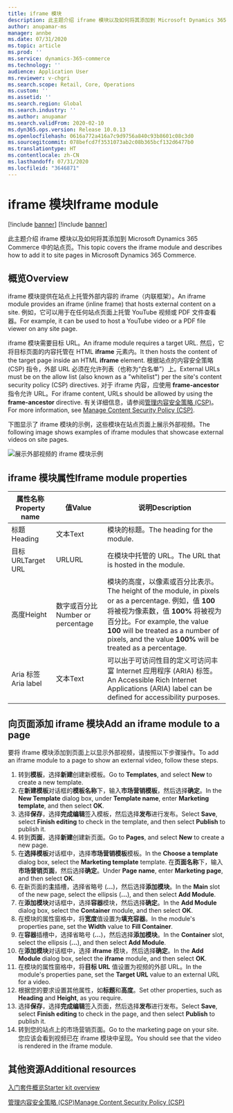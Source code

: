 ```yaml
---
title: iframe 模块
description: 此主题介绍 iframe 模块以及如何将其添加到 Microsoft Dynamics 365 Commerce 中的站点页。
author: anupamar-ms
manager: annbe
ms.date: 07/31/2020
ms.topic: article
ms.prod: ''
ms.service: dynamics-365-commerce
ms.technology: ''
audience: Application User
ms.reviewer: v-chgri
ms.search.scope: Retail, Core, Operations
ms.custom: ''
ms.assetid: ''
ms.search.region: Global
ms.search.industry: ''
ms.author: anupamar
ms.search.validFrom: 2020-02-10
ms.dyn365.ops.version: Release 10.0.13
ms.openlocfilehash: 0616a772a416a7c9d9756a840c93b8601c08c3d0
ms.sourcegitcommit: 078befcd7f3531073ab2c08b365bcf132d6477b0
ms.translationtype: HT
ms.contentlocale: zh-CN
ms.lasthandoff: 07/31/2020
ms.locfileid: "3646871"
---
```

# <a name="iframe-module"></a><span data-ttu-id="4d2f8-103">iframe 模块</span><span class="sxs-lookup"><span data-stu-id="4d2f8-103">Iframe module</span></span>

[!include [banner](includes/banner.md)]
[!include [banner](includes/preview-banner.md)]

<span data-ttu-id="4d2f8-104">此主题介绍 iframe 模块以及如何将其添加到 Microsoft Dynamics 365 Commerce 中的站点页。</span><span class="sxs-lookup"><span data-stu-id="4d2f8-104">This topic covers the iframe module and describes how to add it to site pages in Microsoft Dynamics 365 Commerce.</span></span>

## <a name="overview"></a><span data-ttu-id="4d2f8-105">概览</span><span class="sxs-lookup"><span data-stu-id="4d2f8-105">Overview</span></span>

<span data-ttu-id="4d2f8-106">iframe 模块提供在站点上托管外部内容的 iframe（内联框架）。</span><span class="sxs-lookup"><span data-stu-id="4d2f8-106">An iframe module provides an iframe (inline frame) that hosts external content on a site.</span></span> <span data-ttu-id="4d2f8-107">例如，它可以用于在任何站点页面上托管 YouTube 视频或 PDF 文件查看器。</span><span class="sxs-lookup"><span data-stu-id="4d2f8-107">For example, it can be used to host a YouTube video or a PDF file viewer on any site page.</span></span> 

<span data-ttu-id="4d2f8-108">iframe 模块需要目标 URL。</span><span class="sxs-lookup"><span data-stu-id="4d2f8-108">An iframe module requires a target URL.</span></span> <span data-ttu-id="4d2f8-109">然后，它将目标页面的内容托管在 HTML **iframe** 元素内。</span><span class="sxs-lookup"><span data-stu-id="4d2f8-109">It then hosts the content of the target page inside an HTML **iframe** element.</span></span> <span data-ttu-id="4d2f8-110">根据站点的内容安全策略 (CSP) 指令，外部 URL 必须在允许列表（也称为“白名单”）上。</span><span class="sxs-lookup"><span data-stu-id="4d2f8-110">External URLs must be on the allow list (also known as a "whitelist") per the site's content security policy (CSP) directives.</span></span> <span data-ttu-id="4d2f8-111">对于 iframe 内容，应使用 **frame-ancestor** 指令允许 URL。</span><span class="sxs-lookup"><span data-stu-id="4d2f8-111">For iframe content, URLs should be allowed by using the **frame-ancestor** directive.</span></span> <span data-ttu-id="4d2f8-112">有关详细信息，请参阅[管理内容安全策略 (CSP)](manage-csp.md)。</span><span class="sxs-lookup"><span data-stu-id="4d2f8-112">For more information, see [Manage Content Security Policy (CSP)](manage-csp.md).</span></span>

<span data-ttu-id="4d2f8-113">下图显示了 iframe 模块的示例，这些模块在站点页面上展示外部视频。</span><span class="sxs-lookup"><span data-stu-id="4d2f8-113">The following image shows examples of iframe modules that showcase external videos on site pages.</span></span>

![展示外部视频的 iframe 模块示例](./media/ecommerce-iframe.PNG)

## <a name="iframe-module-properties"></a><span data-ttu-id="4d2f8-115">iframe 模块属性</span><span class="sxs-lookup"><span data-stu-id="4d2f8-115">Iframe module properties</span></span>

| <span data-ttu-id="4d2f8-116">属性名称</span><span class="sxs-lookup"><span data-stu-id="4d2f8-116">Property name</span></span>             | <span data-ttu-id="4d2f8-117">值</span><span class="sxs-lookup"><span data-stu-id="4d2f8-117">Value</span></span>                 | <span data-ttu-id="4d2f8-118">说明</span><span class="sxs-lookup"><span data-stu-id="4d2f8-118">Description</span></span> |
|---------------------------|-----------------------|-------------|
| <span data-ttu-id="4d2f8-119">标题</span><span class="sxs-lookup"><span data-stu-id="4d2f8-119">Heading</span></span> | <span data-ttu-id="4d2f8-120">文本</span><span class="sxs-lookup"><span data-stu-id="4d2f8-120">Text</span></span> | <span data-ttu-id="4d2f8-121">模块的标题。</span><span class="sxs-lookup"><span data-stu-id="4d2f8-121">The heading for the module.</span></span> |
| <span data-ttu-id="4d2f8-122">目标 URL</span><span class="sxs-lookup"><span data-stu-id="4d2f8-122">Target URL</span></span> | <span data-ttu-id="4d2f8-123">URL</span><span class="sxs-lookup"><span data-stu-id="4d2f8-123">URL</span></span> | <span data-ttu-id="4d2f8-124">在模块中托管的 URL。</span><span class="sxs-lookup"><span data-stu-id="4d2f8-124">The URL that is hosted in the module.</span></span> |
| <span data-ttu-id="4d2f8-125">高度</span><span class="sxs-lookup"><span data-stu-id="4d2f8-125">Height</span></span> | <span data-ttu-id="4d2f8-126">数字或百分比</span><span class="sxs-lookup"><span data-stu-id="4d2f8-126">Number or percentage</span></span> | <span data-ttu-id="4d2f8-127">模块的高度，以像素或百分比表示。</span><span class="sxs-lookup"><span data-stu-id="4d2f8-127">The height of the module, in pixels or as a percentage.</span></span> <span data-ttu-id="4d2f8-128">例如，值 **100** 将被视为像素数，值 **100%** 将被视为百分比。</span><span class="sxs-lookup"><span data-stu-id="4d2f8-128">For example, the value **100** will be treated as a number of pixels, and the value **100%** will be treated as a percentage.</span></span> |
| <span data-ttu-id="4d2f8-129">Aria 标签</span><span class="sxs-lookup"><span data-stu-id="4d2f8-129">Aria label</span></span> | <span data-ttu-id="4d2f8-130">文本</span><span class="sxs-lookup"><span data-stu-id="4d2f8-130">Text</span></span> | <span data-ttu-id="4d2f8-131">可以出于可访问性目的定义可访问丰富 Internet 应用程序 (ARIA) 标签。</span><span class="sxs-lookup"><span data-stu-id="4d2f8-131">An Accessible Rich Internet Applications (ARIA) label can be defined for accessibility purposes.</span></span> |

## <a name="add-an-iframe-module-to-a-page"></a><span data-ttu-id="4d2f8-132">向页面添加 iframe 模块</span><span class="sxs-lookup"><span data-stu-id="4d2f8-132">Add an iframe module to a page</span></span>

<span data-ttu-id="4d2f8-133">要将 iframe 模块添加到页面上以显示外部视频，请按照以下步骤操作。</span><span class="sxs-lookup"><span data-stu-id="4d2f8-133">To add an iframe module to a page to show an external video, follow these steps.</span></span>

1. <span data-ttu-id="4d2f8-134">转到**模板**，选择**新建**创建新模板。</span><span class="sxs-lookup"><span data-stu-id="4d2f8-134">Go to **Templates**, and select **New** to create a new template.</span></span>
1. <span data-ttu-id="4d2f8-135">在**新建模板**对话框的**模板名称**下，输入**市场营销模板**，然后选择**确定**。</span><span class="sxs-lookup"><span data-stu-id="4d2f8-135">In the **New Template** dialog box, under **Template name**, enter **Marketing template**, and then select **OK**.</span></span>
1. <span data-ttu-id="4d2f8-136">选择**保存**，选择**完成编辑**签入模板，然后选择**发布**进行发布。</span><span class="sxs-lookup"><span data-stu-id="4d2f8-136">Select **Save**, select **Finish editing** to check in the template, and then select **Publish** to publish it.</span></span>
1. <span data-ttu-id="4d2f8-137">转到**页面**，选择**新建**创建新页面。</span><span class="sxs-lookup"><span data-stu-id="4d2f8-137">Go to **Pages**, and select **New** to create a new page.</span></span>
1. <span data-ttu-id="4d2f8-138">在**选择模板**对话框中，选择**市场营销模板**模板。</span><span class="sxs-lookup"><span data-stu-id="4d2f8-138">In the **Choose a template** dialog box, select the **Marketing template** template.</span></span> <span data-ttu-id="4d2f8-139">在**页面名称**下，输入**市场营销页面**，然后选择**确定**。</span><span class="sxs-lookup"><span data-stu-id="4d2f8-139">Under **Page name**, enter **Marketing page**, and then select **OK**.</span></span>
1. <span data-ttu-id="4d2f8-140">在新页面的**主**插槽，选择省略号 (**...**)，然后选择**添加模块**。</span><span class="sxs-lookup"><span data-stu-id="4d2f8-140">In the **Main** slot of the new page, select the ellipsis (**...**), and then select **Add Module**.</span></span>
1. <span data-ttu-id="4d2f8-141">在**添加模块**对话框中，选择**容器**模块，然后选择**确定**。</span><span class="sxs-lookup"><span data-stu-id="4d2f8-141">In the **Add Module** dialog box, select the **Container** module, and then select **OK**.</span></span>
1. <span data-ttu-id="4d2f8-142">在模块的属性窗格中，将**宽度**值设置为**填充容器**。</span><span class="sxs-lookup"><span data-stu-id="4d2f8-142">In the module's properties pane, set the **Width** value to **Fill Container**.</span></span>
1. <span data-ttu-id="4d2f8-143">在**容器**插槽中，选择省略号 (**...**)，然后选择**添加模块**。</span><span class="sxs-lookup"><span data-stu-id="4d2f8-143">In the **Container** slot, select the ellipsis (**...**), and then select **Add Module**.</span></span>
1. <span data-ttu-id="4d2f8-144">在**添加模块**对话框中，选择 **iframe** 模块，然后选择**确定**。</span><span class="sxs-lookup"><span data-stu-id="4d2f8-144">In the **Add Module** dialog box, select the **iframe** module, and then select **OK**.</span></span>
1. <span data-ttu-id="4d2f8-145">在模块的属性窗格中，将**目标 URL** 值设置为视频的外部 URL。</span><span class="sxs-lookup"><span data-stu-id="4d2f8-145">In the module's properties pane, set the **Target URL** value to an external URL for a video.</span></span>
1. <span data-ttu-id="4d2f8-146">根据您的要求设置其他属性，如**标题**和**高度**。</span><span class="sxs-lookup"><span data-stu-id="4d2f8-146">Set other properties, such as **Heading** and **Height**, as you require.</span></span>
1. <span data-ttu-id="4d2f8-147">选择**保存**，选择**完成编辑**签入页面，然后选择**发布**进行发布。</span><span class="sxs-lookup"><span data-stu-id="4d2f8-147">Select **Save**, select **Finish editing** to check in the page, and then select **Publish** to publish it.</span></span>
1. <span data-ttu-id="4d2f8-148">转到您的站点上的市场营销页面。</span><span class="sxs-lookup"><span data-stu-id="4d2f8-148">Go to the marketing page on your site.</span></span> <span data-ttu-id="4d2f8-149">您应该会看到视频已在 iframe 模块中呈现。</span><span class="sxs-lookup"><span data-stu-id="4d2f8-149">You should see that the video is rendered in the iframe module.</span></span>
 
## <a name="additional-resources"></a><span data-ttu-id="4d2f8-150">其他资源</span><span class="sxs-lookup"><span data-stu-id="4d2f8-150">Additional resources</span></span>

[<span data-ttu-id="4d2f8-151">入门套件概览</span><span class="sxs-lookup"><span data-stu-id="4d2f8-151">Starter kit overview</span></span>](starter-kit-overview.md)

[<span data-ttu-id="4d2f8-152">管理内容安全策略 (CSP)</span><span class="sxs-lookup"><span data-stu-id="4d2f8-152">Manage Content Security Policy (CSP)</span></span>](manage-csp.md)

